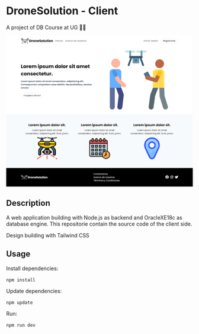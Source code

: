 # DroneSolution - Client

A project of DB Course at UG 👨‍🎓

![](./docs/screenshot.png)

## Description

A web application building with Node.js as backend and OracleXE18c as database engine. This repositorie contain the source code of the client side.

Design building with Tailwind CSS

## Usage

Install dependencies:

```
npm install
```

Update dependencies:

```
npm update
```

Run:

```
npm run dev
```
